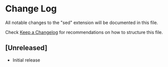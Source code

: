 # Change Log
All notable changes to the "sed" extension will be documented in this file.

Check [Keep a Changelog](http://keepachangelog.com/) for recommendations on how to structure this file.

## [Unreleased]
- Initial release